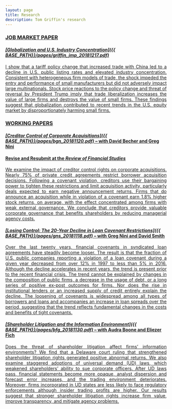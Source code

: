 ```yaml
---
layout: page
title: Research
description: Tom Griffin's research
---
```


### <u>JOB MARKET PAPER<u>

#### *[Globalization and U.S. Industry Concentration]({{ BASE_PATH}}/pages/griffin_jmp_20181217.pdf)*
<div align="justify"> 
I show that a tariff policy change that increased trade with China led to a decline in U.S. public listing rates and elevated industry concentration. Consistent with heterogeneous firm models of trade, the shock impeded the entry and performance of small manufacturers but did not adversely impact large multinationals. Stock price reactions to the policy change and threat of reversal by President Trump imply that trade liberalization increases the value of large firms and destroys the value of small firms. These findings suggest that globalization contributed to recent trends in the U.S. equity market by disproportionately harming small firms.
</div>

### <u>WORKING PAPERS<u>

#### *[Creditor Control of Corporate Acquisitions]({{ BASE_PATH}}/pages/bgn_20181120.pdf)* – with <a href="https://www.lebow.drexel.edu/people/davidbecher">David Becher</a> and <a href="https://sites.google.com/view/gregnini/home">Greg Nini</a>
#### Revise and Resubmit at the *Review of Financial Studies*
<div align="justify"> 
We examine the impact of creditor control rights on corporate acquisitions. Nearly 75% of private credit
agreements restrict borrower acquisition decisions. Following a covenant violation, creditors use their
bargaining power to tighten these restrictions and limit acquisition activity, particularly deals expected to
earn negative announcement returns. Firms that do announce an acquisition while in violation of a
covenant earn 1.8% higher stock returns, on average, with the effect concentrated among firms with weak
external governance. We conclude that creditors provide valuable corporate governance that benefits
shareholders by reducing managerial agency costs.
</div>

#### *[Losing Control: The 20-Year Decline in Loan Covenant Restrictions]({{ BASE_PATH}}/pages/gns_20181118.pdf)* – with <a href="https://sites.google.com/view/gregnini/home">Greg Nini</a> and <a href="https://www.commerce.virginia.edu/faculty/smith">David Smith</a>
<div align="justify"> 
Over the last twenty years, financial covenants in syndicated loan agreements have steadily become looser. The result is that the fraction of U.S. public companies reporting a violation of a loan covenant during a given year decreased from over 12% in 1997 to less than 5% in 2016. Although the decline accelerates in recent years, the trend is present prior to the recent financial crisis. The trend cannot be explained by changes in the composition of public firms, a decrease in the usage of debt, or a long series of positive ex-post outcomes for firms. Nor does the rise in institutional lenders or an increased supply of credit entirely explain the decline. The loosening of covenants is widespread among all types of borrowers and loans and accompanies an increase in loan spreads over the period, suggesting that the trend reflects fundamental changes in the costs and benefits of tight covenants.
</div>

#### *[Shareholder Litigation and the Information Environment]({{ BASE_PATH}}/pages/bfg_20181130.pdf)* – with <a href="https://sites.google.com/site/audralboone/home?authuser=0">Audra Boone</a> and <a href="https://www.lebow.drexel.edu/people/eliezerfich">Eliezer Fich</a>
<div align="justify"> 
Does the threat of shareholder litigation affect firms’ information environments? We find that a Delaware court ruling that strengthened shareholder litigation rights generated positive abnormal returns. We also examine staggered adoptions of universal demand (UD) laws, which weakened shareholders’ ability to sue corporate officers. After UD laws pass, financial statements become more opaque, analyst dispersion and forecast error increases, and the trading environment deteriorates. Moreover, firms incorporated in UD states are less likely to face regulatory enforcements although insider trading profits are higher. Our results suggest that stronger shareholder litigation rights increase firm value, improve transparency, and mitigate agency problems.
</div>

<!-- Note: this is how to write a comment in HTML. Everything in here won't show up on your webpage.-->

<!--
To increase the size of the title, use fewer # in front of the paper title.
To decrease the size of the title, use more #. 
To remove the italics, remove the * before and after the description
To remove the underline from the title, remove the <u> tags (<u> and </u>)
-->
